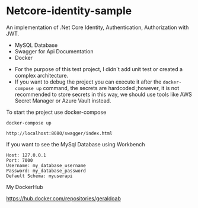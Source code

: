 # Netcore-identity-sample
An implementation of .Net Core Identity, Authentication, Authorization with JWT.

- MySQL Database
- Swagger for Api Documentation
- Docker

* For the purpose of this test project, I didn´t add unit test or created a complex architecture.
* If you want to debug the project you can execute it after the ```docker-compose up``` command, the secrets are hardcoded ;however,
  it is not recommended to store secrets in this way, we should use tools like AWS Secret Manager or Azure Vault instead.

To start the project use docker-compose
```
docker-compose up
```
```
http://localhost:8080/swagger/index.html
```

If you want to see the MySql Database using Workbench

```
Host: 127.0.0.1
Port: 7000
Username: my_database_username
Password: my_database_password
Default Schema: myuserapi
```

My DockerHub

https://hub.docker.com/repositories/geraldoab
